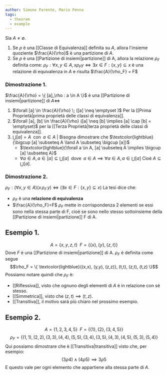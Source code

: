 ```yaml
---
author: Simone Parente, Mario Penna
tags:
  - theorem
  - example
---
```

Sia $A \neq \emptyset$.
1. Se $\rho$ è una [[Classe di Equivalenza]] definita su $A$, allora l'insieme quoziente $\frac{A}{\rho}$ è una partizione di $A$.
2. Se $\rho$ è una [[Partizione di insiemi|partizione]] di A, allora la relazione $\rho_F$ definita come:
	$\rho_F : \forall x,y \in A, x \rho_F y \iff \exists x \in F : \{x,y\} \subseteq x$ è una relazione di equivalenza in $A$ e risulta $\frac{A}{\rho_F} = F$
### Dimostrazione 1.
$\frac{A}{\rho} = \{ [a]_\rho : a \in A \}$ è una [[Partizione di insiemi|partizione]] di $A \iff$
1. $\forall [a] \in \frac{A}{\rho} \; ([a] \neq \emptyset )$ Per la [[Prima Proprietà|prima proprietà delle classi di equivalenza]].
2. $\forall [a], [b] \in  \frac{A}{\rho} ([a] \neq [b] \implies [a] \cap [b] = \emptyset)$ per la [[Terza Proprietà|terza proprietà delle classi di equivalenza]].
3. $\bigcup [a] = A \; \; \text{con} \; \; a \in A$ | Bisogna dimostrare che $\textcolor{lightblue}{\bigcup [a] \subseteq A \land A \subseteq \bigcup [a]}$
	- $\textcolor{lightblue}{\forall a \in A, [a] \subseteq A \implies \bigcup [a] \subseteq A}$
	- $\forall a \in A, a \in [a] \subseteq \bigcup [a] \; \; \text{dove} \; \; a \in A \implies \forall a \in A, a \in \bigcup [a]$
	Cioè $A \subseteq \bigcup [a]$.
### Dimostrazione 2.
$\rho_F : (\forall x,y \in A)(x \, \rho_F \, y) \iff (\exists x \in F:\{x,y\} \subseteq x)$
La tesi dice che:
- $\rho_F$ è una **relazione di equivalenza**
- $\frac{A}{\rho_F}=F$
$\rho_F$ mette in corrispondenza $2$ elementi se essi sono nella stessa parte di F, cioè se sono nello stesso sottoinsieme della [[Partizione di insiemi|partizione]] F di A.
## Esempio 1.
$$A=\{x,y,z,t\} \; \; F=\{\{x\},\{y\}, \{z,t\}\}$$
Dove $F$ è una [[Partizione di insiemi|partizione]] di A.
$\rho_F$ è definita come segue
$$\rho_F = \{ \textcolor{lightblue}{(x,x), (y,y), (z,z)}, (t,t), (z,t), (t,z) \}$$
Possiamo notare quindi che $\rho_F$ è:
- [[Riflessiva]], visto che ognuno degli elementi di $A$ è in relazione con sé stesso.
- [[Simmetrica]], visto che $(z,t) \implies (t,z)$.
- [[Transitiva]], il motivo sarà più chiaro nel prossimo esempio.
## Esempio 2.
$$A= \{1,2,3,4,5\} \; \; F=\{ \{ 1 \}, \{2\}, \{3,4,5\} \}$$
$$\rho_F=\{(1,1),(2,2),(3,3),(4,4),(5,5),(3,4),(3,5),(4,3),(4,5),(5,3),(5,4)\}$$
Qui possiamo dimostrare che è [[Transitiva|transitiva]] visto che, per esempio:
$$(3 \rho 4) \land (4 \rho 5) \implies 3 \rho 5$$
E questo vale per ogni elemento che appartiene alla stessa parte di $A$.